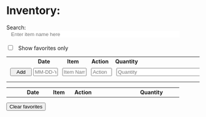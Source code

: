<style>
    table {
        table-layout:fixed
    }

    .star:hover {
        filter: brightness(95%);
        transition: filter 0.2s;
    }

    .star {
        cursor: pointer
    }

    .main td span {
        cursor: pointer;
    }

    .quantity {
        text-align:right
    }

    td {
        padding:5px 10px;
    }

    input.search {
        color: #434343;
        border: 0px;    
        margin-left: 2%;
        width: 86.7%;
        white-space: nowrap
    }

    input.check {
        margin-right: 2%
    }

    input.adders{
        width:100%
    }
</style>

# Inventory:
<label for="searchBar"> Search: <input class="search" name="searchBar" id="searchBar" placeholder="Enter item name here"></label>
<br><br>
<label><input type="checkbox" class="check" id="checkBox" onclick="showFavorites(dataList)"> Show favorites only</label>
<!-- checkbox for showing only favorites -->

<table>
    <tr>
        <th style="width:auto"></th>
        <th style="width:15%">Date</th>
        <th style="width:15%">Item</th>
        <th style="width:13%">Action</th>
        <th colspan="2" style="width:auto; text-align:left">Quantity</th>
        <td></td>
    </tr>
    <tr>
        <td><button style="width:140%" type="submit" id="addButton" onclick="addData()">Add</button></td>
        <td><input class="adders" style="width=150%" placeholder="MM-DD-YYYY" id="dateInput" ></td>
        <td><input class="adders" placeholder="Item Name" id="itemInput"></td>
        <td><input class="adders" placeholder="Action" id="actionInput"></td>
        <td><input class="adders" style="width:400%" placeholder="Quantity" id="quantityInput"></td>
        <td colspan="2" ></td>
    </tr>
    <tr><td></td><td colspan="6"><i id="textRow"></i></td></tr>
</table>

<table>
    <tbody id="bruh">
    <tr>
        <th style="width:auto"></th>
        <th style="width:15%">Date</th>
        <th style="width:15%">Item</th>
        <th style="width:13%">Action</th>
        <th style="width:auto; text-align:right">Quantity</th>
        <th></th>
    </tr>
    </tbody>
</table>
<button type="submit" onclick="clearStars();search(dataList)">Clear favorites</button>

<script>
const mainApi = "https://jasj-inventory.duckdns.org/api/mainData"

var uid = "aidenhuynh"

var dataTypes = ["date", "item", "action", "quantity"]

var uidNum =""

const optionsGET = {
    mode: 'cors',
    method: 'GET'
}

const optionsDELETE =  {
    mode: 'cors',
    body: JSON.stringify(""),
    method: 'DELETE'
}

var dataList = []

var boxStatus = false

function getItems(list) {
    for (let i = 0; i < list.length; i++) {
        let starId = "Star: " + list[i]["id"]
        document.getElementById('bruh').innerHTML += '\
        <tr class="main"> \
            <td style="text-align:center"><img id="' + starId + `" class="star" onclick="favorite('` + starId + `')" src="images/graystar.png" height="40px" width="40px"></td>\
            <td id = "date_` + list[i]["id"] + `" onclick = "editData('date_` + list[i]["id"] + `')"><span id="datespan_` + list[i]["id"] + `">` + list[i]["date"] + `</span></td> \
            <td id = "item_` + list[i]["id"] + `" onclick = "editData('item_` + list[i]["id"] + `')"><span id="itemspan_` + list[i]["id"] + `">` + list[i]["item"] + `</span></td> \
            <td id = "action_` + list[i]["id"] + `" onclick = "editData('action_` + list[i]["id"] + `')"><span id="actionspan_` + list[i]["id"] + `">` + list[i]["action"] + `</span></td> \
            <td  id = "quantity_` + list[i]["id"] + `" class="quantity" onclick = "editData('quantity_` + list[i]["id"] + `')"><span id="quantityspan_` + list[i]["id"] + `">` + list[i]["quantity"] + `</span></td> \
            <td style="text-align:center"><img id="` + starId + `" class="star" onclick="dataDelete(` + list[i]["id"] + `)" src="images/deletebutton.png" height="15px"</td>
        </tr> \
        `

        for (let a = 0; a < localStorage.length; a++) {
            if (localStorage.getItem(localStorage.key(a)) == starId) {
                console.log("Favorited from localStorage: " + starId)
                document.getElementById(starId).src = 'images/star.png'
            }
        }
    }
}



function search(list) {
    document.getElementById('bruh').innerHTML = " \
    <tr> \
        <th style='width:auto'></th> \
        <th style='width:15%'>Date</th> \
        <th style='width:15%'>Item</th> \
        <th style='width:13%'>Action</th> \
        <th style='width:auto; text-align:right'>Quantity</th> \
        <th></th> \
    </tr> \
    "

    results = []
    input = document.getElementById('searchBar').value.toLowerCase()

    if (input == "" || input == null) {
        getItems(dataList)
    }
    else {
        for (let i = 0; i < list.length; i++) {
            item = list[i]["item"].toLowerCase()

            if (item.includes(input) == true) {
                results.push(list[i])
            }
        }
        if (results.length == 0) {
            document.getElementById('bruh').innerHTML = " \
            <tr> \
                <th style='width:auto'></th> \
                <th style='width:15%'>Date</th> \
                <th style='width:15%'>Item</th> \
                <th style='width:13%'>Action</th> \
                <th style='width:auto; text-align:right'>Quantity</th> \
                <th></th> \
            </tr> \
            <tr><td></td><td colspan='5'><i>No results found.</i></td></tr> \
            "
            getItems(dataList)
        }
        else {
        getItems(results)
        }
    }
}

function favorite(star) {
    var checked = false

    for (var i = 0; i < localStorage.length; i++){
            if (localStorage.getItem(localStorage.key(i)) == star) {
                console.log("Star Removed: " + star.slice(6))
                document.getElementById(star).src = 'images/graystar.png'
                localStorage.removeItem(star)
                checked = true  
            }
        }

        if (checked == false) {
            console.log("Star Added: " + star.slice(6))
            document.getElementById(star).src = 'images/star.png'
            localStorage.setItem(star, star)
        }
    if (boxStatus == true) {
        boxStatus = false
        showFavorites(dataList)
    }
}

function showFavorites(list) {
    var favoritesList = []

    if (boxStatus == false) {
        console.log('box status was false')
        for (let i = 0; i < localStorage.length; i++) {
            for (let k = 0; k < list.length; k++) {
                if (localStorage.getItem(localStorage.key(i)).slice(6) == list[k]["id"]) {
                    favoritesList.push(list[k])
                    console.log(favoritesList)
                }
            }
        }

        if (favoritesList.length !== 0) {

            document.getElementById('bruh').innerHTML = " \
                <tr> \
                    <th style='width:auto'></th> \
                    <th style='width:15%'>Date</th> \
                    <th style='width:15%'>Item</th> \
                    <th style='width:13%'>Action</th> \
                    <th style='width:auto; text-align:right'>Quantity</th> \
                    <th></th> \
                </tr> \
                "
        
            for (let n = 0; n < favoritesList.length; n++) {
                var starId = localStorage.getItem(localStorage.key(n))


                document.getElementById('bruh').innerHTML += '\
                <tr> \
                    <td style="text-align:center"><img id="' + starId + `" class="star" onclick="favorite('` + starId + `')" src="images/star.png" height="40px" width="40px"></td>\
                    <td>` + list[n]["date"] + `</td> \
                    <td>` + list[n]["item"] + `</td> \
                    <td>` + list[n]["action"] + `</td> \
                    <td class="quantity">` + list[n]["quantity"] + `</td> \
                    <td style="text-align:center"><img id="` + starId + `" class="star" onclick="dataDelete(` + list[n]["id"] + `)" src="images/deletebutton.png" height="15px"</td>
                </tr>`
            }
        }
        else {
            document.getElementById('bruh').innerHTML = " \
            <tr> \
                <th style='width:auto'></th> \
                <th style='width:15%'>Date</th> \
                <th style='width:15%'>Item</th> \
                <th style='width:13%'>Action</th> \
                <th style='width:auto; text-align:right'>Quantity</th> \
                <th></th> \
            </tr> \
            <tr><td></td><td colspan='5'><i>No favorites found.</i></td></tr> \
            "
            getItems(dataList)
        }
    
    boxStatus = true
    }

    else {
        console.log('box status was true')
        search(dataList)
        boxStatus = false
    }
    
}

function clearStars() {
    for (let i=0; i < localStorage.length; i++) {
        if (localStorage.getItem(localStorage.key(i)).includes("Star")) {
            localStorage.removeItem(i)
        }
    }
}

function isNumeric(str) {
  if (typeof str != "string") return false
  return !isNaN(str) && !isNaN(parseFloat(str))
}

function logStorage() {
    for (let i=0; i < localStorage.length; i++) {
        console.log(localStorage.key(i) + ": " + localStorage.getItem(localStorage.key(i)))
    }
}

function patternCheck(type, id) {
    value = document.getElementById(id).value

    if (type.includes("date")) {
        if (/^[0-9]{2}-[0-9]{2}-[0-9]{4}/.test(value) == false) {
            return alert("Invalid input: Date\n\nPlease follow the following format: MM-DD-YYYY"); false
        }
        else {
            return true
        }
    }
    else if (type.includes("item")) {
        if (value == "") {
            return alert("Invalid input: Item\n\nPlease do not leave the text box blank."); false
        }
        else {
            return true
        }
    }
    else if (type.includes("action")) {
        if (value == "") {
            return alert("Invalid input: Action\n\nPlease do not leave the text box blank."); false
        }
        else {
            return true
        }
    }
    else if (type.includes("quantity")) {
        if (isNumeric(value) == false) {
            return alert("Invalid input: Quantity\n\nPlease enter a number."); false
        }
        else {
            return true
        }
    }
}

function addData() {
    textBox = document.getElementById('textRow')
    id = dataList.slice(-1)[0]["id"] + 1
    date = document.getElementById('dateInput').value
    item = document.getElementById('itemInput').value
    action = document.getElementById('actionInput').value
    quantity = document.getElementById('quantityInput').value
    missingFields = []
    textBox.innerHTML = ""

    for (let i = 0; i < dataTypes.length; i++) {
        if (patternCheck(dataTypes[i], dataTypes[i] + "Input")) {
        }
        else {
            missingFields.push(dataTypes[i])
        }
    }

    if (missingFields.length == 1) {
        textBox.innerHTML += "<b>Invalid field: </b> " + missingFields[0]
    }
    else if (missingFields.length != 0){
        textBox.innerHTML = "<b>Invalid fields: </b>"

        for (let n = 0; n < missingFields.length - 1; n++) {
            textBox.innerHTML += missingFields[n] + ", "
        }
        textBox.innerHTML += "and " + missingFields[missingFields.length - 1] + "."
    }
    else {
        textBox.innerHTML = "Item successfully added"

        newData = {
                "id": id,
                "date": date,
                "action": action,
                "item": item,
                "quantity": quantity,
                }

        dataList.push(newData)

        fetch(mainApi+"PUT", {
            mode: 'cors',
            body: JSON.stringify([uidNum, newData]),
            method: 'PUT'
            }
        )

        search(dataList)
    }
}

function editData(itemId) {
    var item = document.getElementById(itemId)
    var type = ""
    var id = itemId.slice(itemId.indexOf("_")+1)
    var input = ""

    for (let i = 0; i < dataTypes.length; i++) {
        if (itemId.includes(dataTypes[i])) {
            type = dataTypes[i]
        }
    }

    if (item.innerHTML.slice(0, 6) != "<input") {
        for (let i = 0; i < dataList.length; i++) {
            if (dataList[i]["id"] == id) {
                var index = i
            }
        }

        item.innerHTML = "<input style='width:100%' placeholder='" + dataList[index][type] + "' id='" + itemId + "_input'>"

        input = document.getElementById(itemId + '_input')

        input.focus()
        input.addEventListener("keyup", function() {
            if (event.key === "Escape") {
                item.innerHTML = "<span>" + dataList[index][type] + "</span>"
            }
            else if (event.key === "Enter") {
                input = document.getElementById(itemId + '_input')
                if (patternCheck(type, itemId + '_input')) {
                    item.innerHTML = "<span>" + input.value + "</span>"

                    for (let i = 0; i < dataList.length; i++) {
                        if (dataList[i]["id"] == id) {
                            dataList[i][type] = input.value
                        
                            newData = {
                                "id": dataList[i]["id"],
                                "date": dataList[i]["date"],
                                "action": dataList[i]["action"],
                                "item": dataList[i]["item"],
                                "quantity": dataList[i]["quantity"],
                            }

                            fetch(mainApi+"PATCH", {
                                mode: 'cors',
                                body: JSON.stringify([uidNum, id, newData]),
                                method: 'PATCH'
                                }
                            )
                        }
                    }
                }
            }
        })
    }
}

function dataDelete(id) {
    console.log(id)
    fetch(mainApi+"DELETE", {
            mode: 'cors',
            body: JSON.stringify([uidNum, id]),
            method: 'DELETE'
            }
        )
    console.log(dataList)
    for (let i = 0; i < dataList.length; i++) {
        if (id == dataList[i]["id"]) {
            console.log(dataList[i] + "removed")
            dataList.splice(i, 1)
            console.log(dataList)
        }
    }
    search(dataList)
}

searchBar.addEventListener("keyup", function() {
            search(dataList)
        }
    )

function apiGet() {
    fetch(mainApi, optionsGET)
        .then(response => response.json().then(data => {
            for (let i = 0; i < data.length; i++) {
                if (data[i]["uid"] == uid) {
                    uidNum = i
                    dataList = data[i]["userData"]
                }
            }
            getItems(dataList)
            }
        )
    )
}

apiGet()
</script>